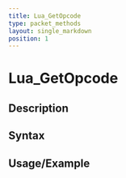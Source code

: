 ```yaml
---
title: Lua_GetOpcode
type: packet_methods
layout: single_markdown
position: 1
---
```


# Lua_GetOpcode

## Description

## Syntax

## Usage/Example


